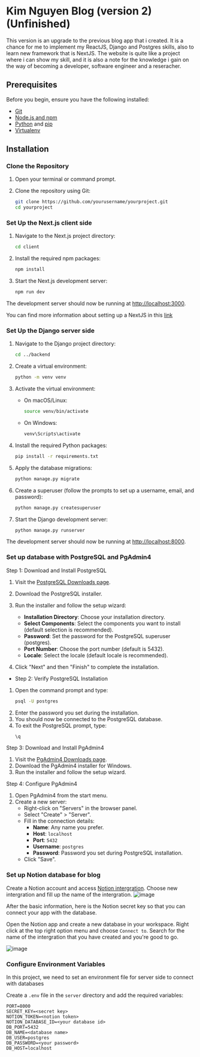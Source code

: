 # Kim Nguyen Blog (version 2) (Unfinished)
This version is an upgrade to the previous blog app that i created. It is a chance for me to implement my ReactJS, Django and Postgres skills, also to learn new framework that is NextJS. The website is quite like a project where i can show my skill, and it is also a note for the knowledge i gain on the way of becoming a developer, software engineer and a reseracher.
## Prerequisites

Before you begin, ensure you have the following installed:

- [Git](https://git-scm.com/book/en/v2/Getting-Started-Installing-Git)
- [Node.js and npm](https://nodejs.org/)
- [Python](https://www.python.org/) and [pip](https://pip.pypa.io/en/stable/installation/)
- [Virtualenv](https://virtualenv.pypa.io/en/stable/installation/)

## Installation
### Clone the Repository
1. Open your terminal or command prompt.
2. Clone the repository using Git:

    ```sh
    git clone https://github.com/yourusername/yourproject.git
    cd yourproject
    ```

### Set Up the Next.js client side

1. Navigate to the Next.js project directory:

    ```sh
    cd client
    ```

2. Install the required npm packages:

    ```sh
    npm install
    ```

3. Start the Next.js development server:

    ```sh
    npm run dev
    ```

The development server should now be running at [http://localhost:3000](http://localhost:3000).

You can find more information about setting up a NextJS in this [link](https://nextjs.org/docs)

### Set Up the Django server side

1. Navigate to the Django project directory:

    ```sh
    cd ../backend
    ```

2. Create a virtual environment:

    ```sh
    python -m venv venv
    ```

3. Activate the virtual environment:

    - On macOS/Linux:

        ```sh
        source venv/bin/activate
        ```

    - On Windows:

        ```sh
        venv\Scripts\activate
        ```

4. Install the required Python packages:

    ```sh
    pip install -r requirements.txt
    ```

5. Apply the database migrations:

    ```sh
    python manage.py migrate
    ```

6. Create a superuser (follow the prompts to set up a username, email, and password):

    ```sh
    python manage.py createsuperuser
    ```

7. Start the Django development server:

    ```sh
    python manage.py runserver
    ```

The development server should now be running at [http://localhost:8000](http://localhost:8000).

### Set up database with PostgreSQL and PgAdmin4

Step 1: Download and Install PostgreSQL

1. Visit the [PostgreSQL Downloads page](https://www.postgresql.org/download/windows/).
2. Download the PostgreSQL installer.
3. Run the installer and follow the setup wizard:
   - **Installation Directory**: Choose your installation directory.
   - **Select Components**: Select the components you want to install (default selection is recommended).
   - **Password**: Set the password for the PostgreSQL superuser (postgres).
   - **Port Number**: Choose the port number (default is 5432).
   - **Locale**: Select the locale (default locale is recommended).

4. Click "Next" and then "Finish" to complete the installation.

- Step 2: Verify PostgreSQL Installation

1. Open the command prompt and type:
    ```sh
    psql -U postgres
    ```
2. Enter the password you set during the installation.
3. You should now be connected to the PostgreSQL database.
4. To exit the PostgreSQL prompt, type:
    ```sh
    \q
    ```

Step 3: Download and Install PgAdmin4

1. Visit the [PgAdmin4 Downloads page](https://www.pgadmin.org/download/pgadmin-4-windows/).
2. Download the PgAdmin4 installer for Windows.
3. Run the installer and follow the setup wizard.

Step 4: Configure PgAdmin4

1. Open PgAdmin4 from the start menu.
2. Create a new server:
    - Right-click on "Servers" in the browser panel.
    - Select "Create" > "Server".
    - Fill in the connection details:
        - **Name**: Any name you prefer.
        - **Host**: `localhost`
        - **Port**: `5432`
        - **Username**: `postgres`
        - **Password**: Password you set during PostgreSQL installation.
    - Click "Save".


### Set up Notion database for blog

Create a Notion account and access [Notion intergration](https://www.notion.so/my-integrations). Choose new intergration and fill up the name of the intergration.
![image](https://github.com/KGC31/Kim-Nguyen-Blog-App-2/assets/114214103/5366944c-de09-4526-b2d0-4ad1361f7bc2)

After the basic information, here is the Notion secret key so that you can connect your app with the database.

Open the Notion app and create a new database in your workspace. Right click at the top right option menu and choose `Connect to`. Search for the name of the intergration that you have created and you're good to go.

![image](https://github.com/KGC31/Kim-Nguyen-Blog-App-2/assets/114214103/384cb036-1237-4442-86ad-4f78268ba3d3)

### Configure Environment Variables

In this project, we need to set an environment file for server side to connect with databases

Create a `.env` file in the `server` directory and add the required variables:

```env
PORT=8000
SECRET_KEY=<secret key>
NOTION_TOKEN=<notion token>
NOTION_DATABASE_ID=<your database id>
DB_PORT=5432
DB_NAME=<database name>
DB_USER=postgres
DB_PASSWORD=<your password>
DB_HOST=localhost
```
